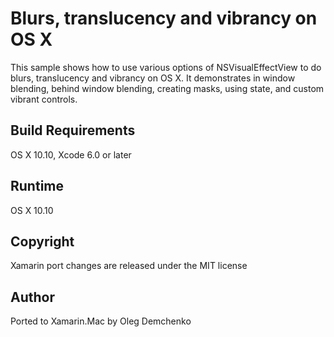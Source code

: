 Blurs, translucency and vibrancy on OS X
===========

This sample shows how to use various options of NSVisualEffectView to do blurs, translucency and vibrancy on OS X. It demonstrates in window blending, behind window blending, creating masks, using state, and custom vibrant controls.

Build Requirements
------------------

OS X 10.10, Xcode 6.0 or later

Runtime
------------------
OS X 10.10

Copyright
---------

Xamarin port changes are released under the MIT license

Author
------

Ported to Xamarin.Mac by Oleg Demchenko
